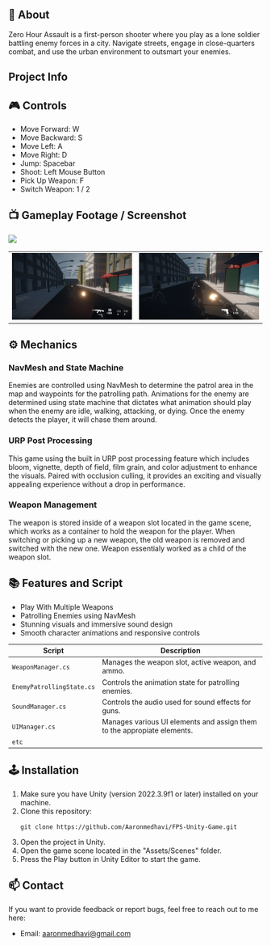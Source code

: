 ## 🔫 About
Zero Hour Assault is a first-person shooter where you play as a lone soldier battling enemy forces in a city. Navigate streets, engage in close-quarters combat, and use the urban environment to outsmart your enemies.

## Project Info

## 🎮 Controls

- Move Forward: W
- Move Backward: S
- Move Left: A
- Move Right: D 
- Jump: Spacebar
- Shoot: Left Mouse Button
- Pick Up Weapon: F
- Switch Weapon: 1 / 2

## 📺 Gameplay Footage / Screenshot
  <tr>
    <td><img src="https://github.com/Aaronmedhavi/ProjectClips/blob/main/fPSSS - Made with Clipchamp.gif?raw=true" width="500"></td>
  </tr>
<table>
  <tr>
    <td><img src="https://github.com/Aaronmedhavi/ProjectClips/blob/main/Screenshot 2024-10-20 234429.png?raw=true" width="400"></td>
    <td><img src="https://github.com/Aaronmedhavi/ProjectClips/blob/main/Screenshot 2024-10-20 234506.png?raw=true" width="400"></td>
  </tr>
</table>

## ⚙️ Mechanics

### NavMesh and State Machine
Enemies are controlled using NavMesh to determine the patrol area in the map and waypoints for the patrolling path. Animations for the enemy are determined using state machine that dictates what animation should play when the enemy are idle, walking, attacking, or dying. Once the enemy detects the player, it will chase them around.

### URP Post Processing
This game using the built in URP post processing feature which includes bloom, vignette, depth of field, film grain, and color adjustment to enhance the visuals. Paired with occlusion culling, it provides an exciting and visually appealing experience without a drop in performance.

### Weapon Management
The weapon is stored inside of a weapon slot located in the game scene, which works as a container to hold the weapon for the player. When switching or picking up a new weapon, the old weapon is removed and switched with the new one. Weapon essentialy worked as a child of the weapon slot.

## 📚 Features and Script
- Play With Multiple Weapons
- Patrolling Enemies using NavMesh
- Stunning visuals and immersive sound design
- Smooth character animations and responsive controls

|  Script       | Description                                                  |
| ------------------- | ------------------------------------------------------------ |
| `WeaponManager.cs` | Manages the weapon slot, active weapon, and ammo. |
| `EnemyPatrollingState.cs` | Controls the animation state for patrolling enemies. |
| `SoundManager.cs`  | Controls the audio used for sound effects for guns. |
| `UIManager.cs`  | Manages various UI elements and assign them to the appropiate elements. |
| `etc`  | |

## 🕹️ Installation

1. Make sure you have Unity (version 2022.3.9f1 or later) installed on your machine.
2. Clone this repository:
   ```
   git clone https://github.com/Aaronmedhavi/FPS-Unity-Game.git
   ```
3. Open the project in Unity.
4. Open the game scene located in the "Assets/Scenes" folder.
5. Press the Play button in Unity Editor to start the game.

## 📫 Contact
If you want to provide feedback or report bugs, feel free to reach out to me here:
- Email: aaronmedhavi@gmail.com
